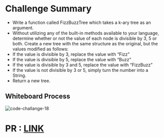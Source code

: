 # Challenge Summary

- Write a function called FizzBuzzTree which takes a k-ary tree as an argument.
- Without utilizing any of the built-in methods available to your language, determine whether or not the value of each node is divisible by 3, 5 or both. Create a new tree with the same structure as the original, but the values modified as follows:
- If the value is divisible by 3, replace the value with “Fizz”
- If the value is divisible by 5, replace the value with “Buzz”
- If the value is divisible by 3 and 5, replace the value with “FizzBuzz”
- If the value is not divisible by 3 or 5, simply turn the number into a String.
- Return a new tree.


## Whiteboard Process
![code-challange-18](https://user-images.githubusercontent.com/75991604/167315970-114a7da5-db32-4a0f-b331-16de7a873e5a.png)

# PR : [LINK](https://github.com/hind-hb/data-structures-and-algorithms2/pull/19/commits/5b493af58a7596be64d1d287aaebfd896324ba7e)

